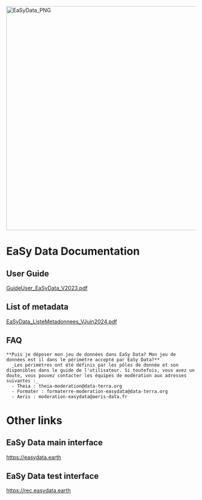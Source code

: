 
<img width="594" alt="EaSyData_PNG" src="https://github.com/EasyDataRepository/EaSy-Data-Documentation/assets/171562715/294eb335-112f-47c6-b128-a8b694bfaba0">

# EaSy Data Documentation

  ## User Guide
[GuideUser_EaSyData_V2023.pdf](https://github.com/user-attachments/files/15533266/GuideUser_EaSyData_V2023.pdf)

  ## List of metadata
 [EaSyData_ListeMetadonnees_VJuin2024.pdf](https://github.com/user-attachments/files/15533569/EaSyData_ListeMetadonnees_VJuin2024.pdf)


  ## FAQ
    **Puis je déposer mon jeu de données dans EaSy Data? Mon jeu de données est il dans le périmètre accepté par EaSy Data?**
      _Les périmètres ont été définis par les pôles de donnée et son disponibles dans le guide de l'utilisateur. Si toutefois, vous avez un doute, vous pouvez contacter les équipes de modération aux adresses suivantes :_
      - Theia : theia-moderation@data-terra.org
      - Formater : formaterre-moderation-easydata@data-terra.org
      - Aeris : moderation-easydata@aeris-data.fr



# Other links

  ## EaSy Data main interface
  https://easydata.earth

  ## EaSy Data test interface
  https://rec.easydata.earth

